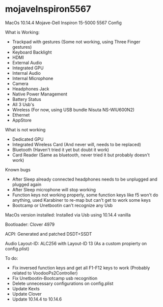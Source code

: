 # mojaveInspiron5567
MacOs 10.14.4 Mojave-Dell Inspiron 15-5000 5567 Config

What is Working:

- Trackpad with gestures (Some not working, using Three Finger gestures)
- Keyboard Backlight
- HDMI
- External Audio
- Integrated GPU
- Internal Audio
- Internal Microphone
- Camera
- Headphones Jack
- Native Power Management
- Battery Status
- All 3 Usb's
- Wireless (For now, using USB bundle Nisuta NS-WIU600N2)
- Ethernet
- AppStore


What is not working

- Dedicated GPU
- Integrated Wireless Card (And never will, needs to be replaced)
- Bluetooth (Haven't tried it yet but doubt it work)
- Card Reader (Same as bluetooth, never tried it but probably doesn't work)

Known bugs

- After Sleep already connected headphones needs to be unplugged and plugged again
- After Sleep microphone will stop working
- Function keys not working properly, some function keys like f5 won't do anything, used Karabiner to re-map but can't get to work some keys
- Bootcamp or Unetbootin can't recognize any Usb


MacOs version installed: Installed via Usb using 10.14.4 vanilla

Bootloader: Clover 4979

ACPI: Generated and patched DSDT+SSDT

Audio Layout-ID: ALC256 with Layout-ID 13 (As a custom propierty on config.plist)

To do:

- Fix inversed function keys and get all F1-F12 keys to work (Probably related to VoodooPs2Controller)
- Fix Unetbootin-Bootcamp usb recognition
- Delete unnecessary configurations on config.plist
- Update Kexts
- Update Clover
- Update 10.14.4 to 10.14.6
